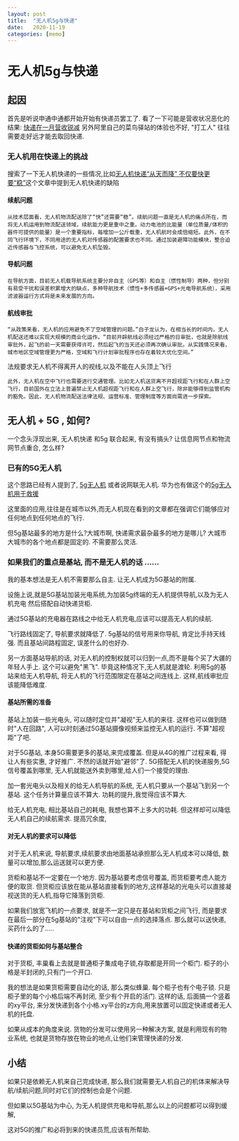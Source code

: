 ```yaml
---
layout: post
title:  "无人机5g与快递"
date:   2020-11-19
categories: [memo]
---
```


# 无人机5g与快递

## 起因
首先是听说申通中通都开始开始有快递员罢工了. 看了一下可能是营收状况恶化的结果: [快递在一月营收锐减](https://www.qianzhan.com/analyst/detail/220/200304-e2ee4478.html)
另外阿里自己的菜鸟驿站的体验也不好, "打工人" 往往需要走好远才能去取回快递.

### 无人机用在快递上的挑战

搜索了一下无人机快递的一些情况,比如[无人机快递“从天而降” 不仅要快更要“稳”](http://www.xinhuanet.com/tech/2020-04/29/c_1125920505.htm)这个文章中提到无人机快递的缺陷

#### 续航问题

```从技术层面看，无人机物流配送除了“快”还需要“稳”。续航问题一直是无人机的痛点所在，而将无人机运用到物流配送领域，续航能力更是重中之重。动力电池的比能量（单位质量/体积的器件可提供的能量）是一个重要指标，每增加一公斤载重，无人机航时会成倍缩短。此外，在不同飞行环境下，不同用途的无人机对传感器的配置要求也不同。通过加装避障功能模块，整合迫近传感器与飞控系统，可以避免无人机坠毁。```

#### 导航问题

```在导航方面，目前无人机载导航系统主要分非自主（GPS等）和自主（惯性制导）两种，但分别有易受干扰和误差积累增大的缺点，多种导航技术（惯性+多传感器+GPS+光电导航系统），采用滤波器运行方式将是未来发展的方向。```

#### 航线审批

```“从政策来看，无人机的应用避免不了空域管理的问题。”白子龙认为，在相当长的时间内，无人机配送还难以实现大规模的商业化运作。“目前开辟航线必须经过严格的日审批，也就是除航线审批外，起飞的前一天需要获得许可，然后起飞的当天还必须再次确认审批。从实践情况来看，城市地区空域管理更为严格，空域和飞行计划审批程序也存在着较大优化空间。”```

法规要求无人机不得离开人的视线,以及不能在人头顶上飞行

```此外，无人机在空中飞行也需要进行交通管理。比如无人机送货离不开超视距飞行和在人群上空飞行，目前国外在立法上普遍禁止无人机超视距飞行和在人群上空飞行，除非能够得到监管机构的豁免。因此，无人机物流配送法律法规、运营标准、管理制度等方面尚需进一步探索。```


## 无人机 + 5G , 如何?


一个念头浮现出来, 无人机快递 和5g 联合起来, 有没有搞头?
让信息网节点和物流网节点重合, 怎么样?

### 已有的5G无人机

这个思路已经有人提到了, [5g无人机](http://finance.sina.com.cn/stock/stockzmt/2020-01-05/doc-iihnzhha0517080.shtml) 或者说网联无人机.
华为也有做这个的[5g无人机用于救援](https://www.sohu.com/a/407211755_100126234)

这里面的应用,往往是在城市以外,而无人机现在看到的文章都在强调它们能够应对任何地点到任何地点的飞行.

但5g基站最多的地方是什么?大城市啊, 快递需求最杂最多的地方是哪儿? 大城市
大城市的各个地点都是固定的. 不需要那么灵活.

### 如果我们的重点是基站, 而不是无人机的话 ......

我的基本想法是无人机不需要那么自主. 让无人机成为5G基站的附属.

设施上说,就是5G基站加装光电系统,为加装5g终端的无人机提供导航,以及为无人机充电
然后搭配自动快递货柜.

通过5G基站的充电器在路线之中给无人机充电,应该可以提高无人机的续航.

飞行路线固定了, 导航要求就降低了. 5g基站的信号用来你导航, 肯定比手持天线强.
而且基站间路程固定, 误差什么的也好办.

另一方面基站导航的话, 对无人机的控制权就可以归到一点,而不是每个买了大疆的年轻人手上.
这个可以避免"黑飞". 毕竟这种情况下,无人机就是渡轮.
利用5g的基站来给无人机导航, 将无人机的飞行范围限定在基站之间连线上. 这样,航线审批应该能降低难度.

#### 基站所需的准备

基站上加装一些光电头, 可以随时定位并"凝视"无人机的来往. 这样也可以做到随时"人在回路", 人可以时刻通过5G基站摄像视频来监控无人机的运行. 不算"超视距"了吧. 

对于5G基站, 本身5G需要更多的基站,来完成覆盖. 但是从4G的推广过程来看, 得让人有些实惠, 才好推广. 不然的话就开始"避邻"了.
5G搭配无人机的快递服务,5G信号覆盖到哪里, 无人机就能送外卖到哪里,给人们一个接受的理由.

加一套光电头以及相关的给无人机导航的系统, 无人机只要从一个基站飞到另一个基站. 这个任务计算量应该不算大.
功耗的提升,我觉得应该不算大.

给无人机充电, 相比基站自己的耗电, 我想也算不上多大的功耗.
但这样却可以降低无人机自己的续航需求. 提高冗余度,

#### 对无人机的要求可以降低

对于无人机来说, 导航要求,续航要求由地面基站承担那么无人机成本可以降低, 数量可以增加,那么运送就可以更方便.

货柜和基站不一定要在一个地方. 因为基站要考虑信号覆盖, 而货柜要考虑人能方便的取货.
但货柜应该放在能从基站直接看到的地方,这样基站的光电头可以直接凝视送货的无人机,指导它降落到货柜.

如果我们放宽飞机的一点要求, 就是不一定只是在基站和货柜之间飞行, 而是要求在最后一部分在5g基站的"注视"下可以自由一点的选择落点. 
那么就可以送快递, 买药什么的了.....

#### 快递的货柜如何与基站整合

对于货柜, 丰巢看上去就是普通柜子集成电子锁,存取都是开同一个柜门. 柜子的小格是半封闭的,只有门一个开口.

我的想法是如果货柜需要自动化的话, 那么类似蜂巢. 每个柜子也有个电子锁.
只是柜子里的每个小格后端不再封闭, 至少有个开启的活门.
这样的话, 后面搞一个竖着的xy平台, 来分发快递到各个小格.xy平台的z方向,用来放置可以固定快递或者无人机的托盘.

如果从成本的角度来说.
货物的分发可以使用另一种解决方案, 就是利用现有的物业系统, 也就是货物存放在物业的地点,让他们来管理快递的分发.

## 小结

如果只是依赖无人机来自己完成快递, 那么我们就需要无人机自己的机体来解决导航/续航问题,同时对它们的控制也会是个问题.

但如果以5G基站为中心, 为无人机提供充电和导航,那么以上的问题都可以得到缓解,

这对5G的推广和必将到来的快递员荒,应该有所帮助. 